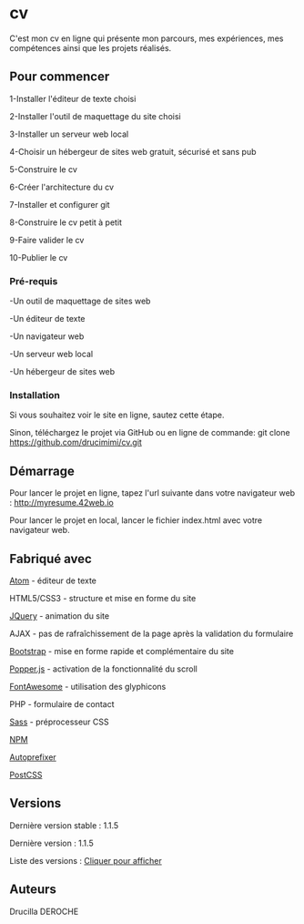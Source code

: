# cv
C'est mon cv en ligne qui présente mon parcours, mes expériences, mes compétences ainsi que les projets réalisés.
 
## Pour commencer
1-Installer l'éditeur de texte choisi

2-Installer l'outil de maquettage du site choisi

3-Installer un serveur web local

4-Choisir un hébergeur de sites web gratuit, sécurisé et sans pub

5-Construire le cv

6-Créer l'architecture du cv

7-Installer et configurer git

8-Construire le cv petit à petit

9-Faire valider le cv

10-Publier le cv

### Pré-requis
-Un outil de maquettage de sites web

-Un éditeur de texte

-Un navigateur web

-Un serveur web local

-Un hébergeur de sites web


### Installation
Si vous souhaitez voir le site en ligne, sautez cette étape.

Sinon, téléchargez le projet via GitHub ou en ligne de commande: git clone https://github.com/drucimimi/cv.git

## Démarrage
Pour lancer le projet en ligne, tapez l'url suivante dans votre navigateur web : http://myresume.42web.io

Pour lancer le projet en local, lancer le fichier index.html avec votre navigateur web.

## Fabriqué avec
[Atom](https://atom.io/) - éditeur de texte

HTML5/CSS3 - structure et mise en forme du site

[JQuery](https://jquery.com/) - animation du site

AJAX - pas de rafraîchissement de la page après la validation du formulaire

[Bootstrap](https://getbootstrap.com/) - mise en forme rapide et complémentaire du site

[Popper.js](https://github.com/popperjs/popper-core/tree/v1.16.0) - activation de la fonctionnalité du scroll

[FontAwesome](https://fontawesome.com/download) - utilisation des glyphicons

PHP - formulaire de contact

[Sass](https://sass-lang.com/install) - préprocesseur CSS

[NPM](https://nodejs.org/en/download/)

[Autoprefixer](https://preview.npmjs.com/package/autoprefixer/v/9.7.1)

[PostCSS](https://www.npmjs.com/package/postcss-cli)


## Versions
Dernière version stable : 1.1.5

Dernière version : 1.1.5

Liste des versions : [Cliquer pour afficher](https://github.com/drucimimi/cv/tags)

## Auteurs
Drucilla DEROCHE
